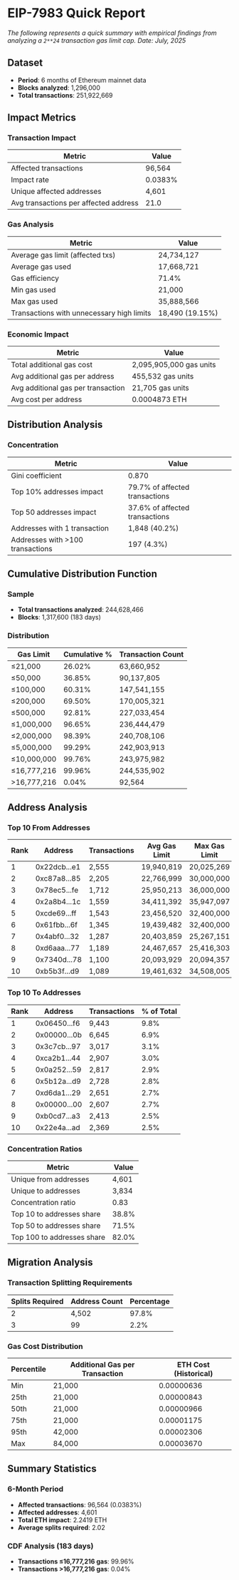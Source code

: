 # EIP-7983 Quick Report

*The following represents a quick summary with empirical findings from analyzing a `2**24` transaction gas limit cap.*
*Date: July, 2025*

## Dataset
- **Period**: 6 months of Ethereum mainnet data
- **Blocks analyzed**: 1,296,000
- **Total transactions**: 251,922,669

## Impact Metrics

### Transaction Impact
| Metric | Value |
|--------|-------|
| Affected transactions | 96,564 |
| Impact rate | 0.0383% |
| Unique affected addresses | 4,601 |
| Avg transactions per affected address | 21.0 |

### Gas Analysis
| Metric | Value |
|--------|-------|
| Average gas limit (affected txs) | 24,734,127 |
| Average gas used | 17,668,721 |
| Gas efficiency | 71.4% |
| Min gas used | 21,000 |
| Max gas used | 35,888,566 |
| Transactions with unnecessary high limits | 18,490 (19.15%) |

### Economic Impact
| Metric | Value |
|--------|-------|
| Total additional gas cost | 2,095,905,000 gas units |
| Avg additional gas per address | 455,532 gas units |
| Avg additional gas per transaction | 21,705 gas units |
| Avg cost per address | 0.0004873 ETH |

## Distribution Analysis

### Concentration
| Metric | Value |
|--------|-------|
| Gini coefficient | 0.870 |
| Top 10% addresses impact | 79.7% of affected transactions |
| Top 50 addresses impact | 37.6% of affected transactions |
| Addresses with 1 transaction | 1,848 (40.2%) |
| Addresses with >100 transactions | 197 (4.3%) |

## Cumulative Distribution Function

### Sample
- **Total transactions analyzed**: 244,628,466
- **Blocks**: 1,317,600 (183 days)

### Distribution
| Gas Limit | Cumulative % | Transaction Count |
|-----------|--------------|-------------------|
| ≤21,000 | 26.02% | 63,660,952 |
| ≤50,000 | 36.85% | 90,137,805 |
| ≤100,000 | 60.31% | 147,541,155 |
| ≤200,000 | 69.50% | 170,005,321 |
| ≤500,000 | 92.81% | 227,033,454 |
| ≤1,000,000 | 96.65% | 236,444,479 |
| ≤2,000,000 | 98.39% | 240,708,106 |
| ≤5,000,000 | 99.29% | 242,903,913 |
| ≤10,000,000 | 99.76% | 243,975,982 |
| ≤16,777,216 | 99.96% | 244,535,902 |
| >16,777,216 | 0.04% | 92,564 |

## Address Analysis

### Top 10 From Addresses
| Rank | Address | Transactions | Avg Gas Limit | Max Gas Limit |
|------|---------|--------------|---------------|---------------|
| 1 | 0x22dcb...e1 | 2,555 | 19,940,819 | 20,025,269 |
| 2 | 0xc87a8...85 | 2,205 | 22,766,999 | 30,000,000 |
| 3 | 0x78ec5...fe | 1,712 | 25,950,213 | 36,000,000 |
| 4 | 0x2a8b4...1c | 1,559 | 34,411,392 | 35,947,097 |
| 5 | 0xcde69...ff | 1,543 | 23,456,520 | 32,400,000 |
| 6 | 0x61fbb...6f | 1,345 | 19,439,482 | 32,400,000 |
| 7 | 0x4abf0...32 | 1,287 | 20,403,859 | 25,267,151 |
| 8 | 0xd6aaa...77 | 1,189 | 24,467,657 | 25,416,303 |
| 9 | 0x7340d...78 | 1,100 | 20,093,929 | 20,094,357 |
| 10 | 0xb5b3f...d9 | 1,089 | 19,461,632 | 34,508,005 |

### Top 10 To Addresses
| Rank | Address | Transactions | % of Total |
|------|---------|--------------|------------|
| 1 | 0x06450...f6 | 9,443 | 9.8% |
| 2 | 0x00000...0b | 6,645 | 6.9% |
| 3 | 0x3c7cb...97 | 3,017 | 3.1% |
| 4 | 0xca2b1...44 | 2,907 | 3.0% |
| 5 | 0x0a252...59 | 2,817 | 2.9% |
| 6 | 0x5b12a...d9 | 2,728 | 2.8% |
| 7 | 0xd6da1...29 | 2,651 | 2.7% |
| 8 | 0x00000...00 | 2,607 | 2.7% |
| 9 | 0xb0cd7...a3 | 2,413 | 2.5% |
| 10 | 0x22e4a...ad | 2,369 | 2.5% |

### Concentration Ratios
| Metric | Value |
|--------|-------|
| Unique from addresses | 4,601 |
| Unique to addresses | 3,834 |
| Concentration ratio | 0.83 |
| Top 10 to addresses share | 38.8% |
| Top 50 to addresses share | 71.5% |
| Top 100 to addresses share | 82.0% |

## Migration Analysis

### Transaction Splitting Requirements
| Splits Required | Address Count | Percentage |
|-----------------|---------------|------------|
| 2 | 4,502 | 97.8% |
| 3 | 99 | 2.2% |

### Gas Cost Distribution
| Percentile | Additional Gas per Transaction | ETH Cost (Historical) |
|------------|-------------------------------|----------------------|
| Min | 21,000 | 0.00000636 |
| 25th | 21,000 | 0.00000843 |
| 50th | 21,000 | 0.00000966 |
| 75th | 21,000 | 0.00001175 |
| 95th | 42,000 | 0.00002306 |
| Max | 84,000 | 0.00003670 |

## Summary Statistics

### 6-Month Period
- **Affected transactions**: 96,564 (0.0383%)
- **Affected addresses**: 4,601
- **Total ETH impact**: 2.2419 ETH
- **Average splits required**: 2.02

### CDF Analysis (183 days)
- **Transactions ≤16,777,216 gas**: 99.96%
- **Transactions >16,777,216 gas**: 0.04%
